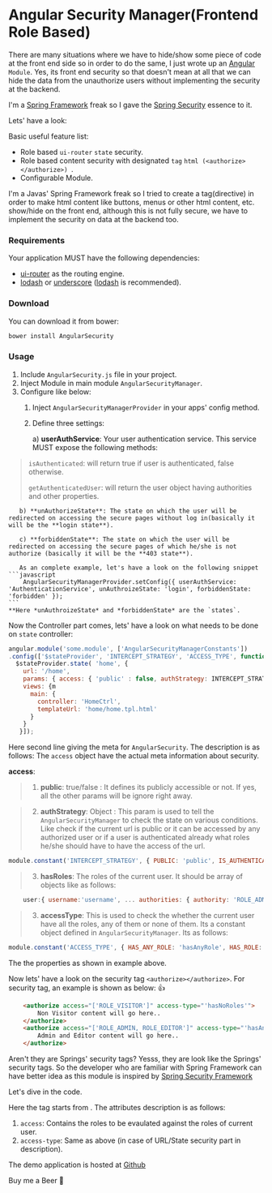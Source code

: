 # Angular Security Manager(Frontend Role Based)

There are many situations where we have to hide/show some piece of code at the front end side so in order to do the same, I just wrote up an [Angular](https://angularjs.org/) `Module`. Yes, its front end security so that doesn't mean at all that we can hide the data from the unauthorize users without implementing the security at the backend.

I'm a [Spring Framework](http://projects.spring.io/spring-framework/) freak so I gave the [Spring Security](http://projects.spring.io/spring-security/) essence to it.

Lets' have a look:

Basic useful feature list:

 * Role based `ui-router` `state` security.
 * Role based content security with designated `tag` ```html (<authorize></authorize>) ```.
 * Configurable Module.


I'm a Javas' Spring Framework freak so I tried to create a tag(directive) in order to make html content like buttons, menus or other html content, etc. show/hide on the front end, although this is not fully secure, we have to implement the security on data at the backend too.

### Requirements

 Your application MUST have the following dependencies:

* [ui-router](https://github.com/angular-ui/ui-router) as the routing engine.
* [lodash](https://lodash.com/) or [underscore](http://underscorejs.org/) ([lodash](https://lodash.com/) is recommended).

### Download
You can download it from bower:

```sh
bower install AngularSecurity
```

### Usage
1. Include `AngularSecurity.js` file in your project.
2. Inject Module in main module `AngularSecurityManager`.
3. Configure like below:
    1. Inject `AngularSecurityManagerProvider` in your apps' config method.
	2. Define three settings:
	
	   a) **userAuthService**: Your user authentication service. This service MUST expose the following methods:
>`isAuthenticated`: will return true if user is authenticated, false otherwise.
>
>`getAuthenticatedUser`: will return the user object having authorities and other properties.
       
       b) **unAuthorizeState**: The state on which the user will be redirected on accessing the secure pages without log in(basically it will be the **login state**).
       
       c) **forbiddenState**: The state on which the user will be redirected on accessing the secure pages of which he/she is not authorize (basically it will be the **403 state**).
       
       As an complete example, let's have a look on the following snippet
	```javascript
		AngularSecurityManagerProvider.setConfig({ userAuthService: 'AuthenticationService', unAuthroizeState: 'login', forbiddenState: 'forbidden' });
    ```
    **Here *unAuthroizeState* and *forbiddenState* are the `states`.


Now the Controller part comes, lets' have a look on what needs to be done on `state` controller:

```javascript
angular.module('some.module', ['AngularSecurityManagerConstants'])
.config(['$stateProvider', 'INTERCEPT_STRATEGY', 'ACCESS_TYPE', function config( $stateProvider, INTERCEPT_STRATEGY, ACCESS_TYPE) {
  $stateProvider.state( 'home', {
    url: '/home',
    params: { access: { 'public' : false, authStrategy: INTERCEPT_STRATEGY.ROLES, hasRoles: ['ROLE_ADMIN', 'ROLE_CREATE_USER'], accessType: ACCESS_TYPE.HAS_ANY_ROLE } },
    views: {m
      main: {
        controller: 'HomeCtrl',
        templateUrl: 'home/home.tpl.html'
      }
    }
   }]);
```

Here second line giving the meta for `AngularSecurity`. The description is as follows:
The `access` object have the actual meta information about security.

**access**:

> 1. **public**: true/false : It defines its publicly accessible or not. If yes, all the other params will be ignore right away.

> 2. **authStrategy**: Object : This param is used to tell the `AngularSecurityManager` to check the state on various conditions. Like check if the current url is public or it can be accessed by any authorized user or if a user is authenticated already what roles he/she should have to have the access of the url.
 ```javascript
module.constant('INTERCEPT_STRATEGY', { PUBLIC: 'public', IS_AUTHENTICATED: 'is_authenticated', ROLES: 'roles' })
```
> 3. **hasRoles**: The roles of the current user. It should be array of objects like as follows:
```javascript
	user:{ username:'username', ... authorities: { authority: 'ROLE_ADMIN' }, { authority: 'ROLE_EDITOR'} }
```
	
> 3. **accessType**: This is used to check the whether the current user have all the roles, any of them or none of them. Its a constant object defined in `AngularSecurityManager`. Its as follows:
```javascript
module.constant('ACCESS_TYPE', { HAS_ANY_ROLE: 'hasAnyRole', HAS_ROLE: 'hasRole', HAS_NO_ROLES: 'hasNoRoles' } )
```

The the properties as shown in example above.

Now lets' have a look on the security tag `<authorize></authorize>`.
For security tag, an example is shown as below: :thumbsup:
```html
	<authorize access="['ROLE_VISITOR']" access-type="'hasNoRoles'">
		Non Visitor content will go here..
	</authorize>
	<authorize access="['ROLE_ADMIN, ROLE_EDITOR']" access-type="'hasAnyRole'">
		Admin and Editor content will go here..
	</authorize>
```
Aren't they are Springs' security tags?
Yesss, they are look like the Springs' security tags. So the developer who are familiar with Spring Framework can have better idea as this module is inspired by [Spring Security Framework](http://projects.spring.io/spring-security/)

Let's dive in the code.

Here the tag starts from <authorize></authorize>. The attributes description is as follows:

1. `access`: Contains the roles to be evaulated against the roles of current user.
2. `access-type`: Same as above (in case of URL/State security part in description).


The demo application is hosted at [Github](https://github.com/NicksMehta/AngularSecurity)

Buy me a Beer :beer: